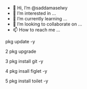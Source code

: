- 👋 Hi, I’m @saddamaselwy
- 👀 I’m interested in ...
- 🌱 I’m currently learning ...
- 💞️ I’m looking to collaborate on ...
- 📫 How to reach me ...

<!---
saddamaselwy/saddamaselwy is a ✨ special ✨ repository because its `README.md` (this file) appears on your GitHub profile.
You can click the Preview link to take a look at your changes.
--->
pkg update -y

2 pkg upgrade

3 pkg install git -y

4 pkg insall figlet -y

5 pkg install toilet -y
